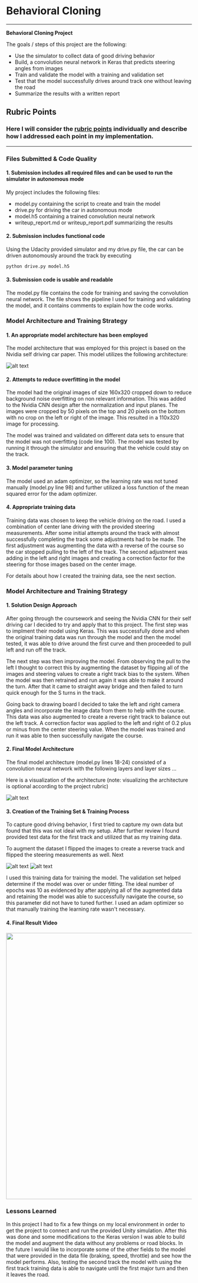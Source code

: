 # **Behavioral Cloning** 
---

**Behavioral Cloning Project**

The goals / steps of this project are the following:
* Use the simulator to collect data of good driving behavior
* Build, a convolution neural network in Keras that predicts steering angles from images
* Train and validate the model with a training and validation set
* Test that the model successfully drives around track one without leaving the road
* Summarize the results with a written report


[//]: # (Image References)

[image1]: ./writeup_images/cnn-architecture-624x890.png "Nvidia CNN"
[image6]: ./writeup_images/2019_02_17_22_44_41_736.jpg "Normal Image"
[image7]: ./writeup_images/2019_02_17_22_44_41_736_flipped.jpg "Flipped Image"

## Rubric Points
### Here I will consider the [rubric points](https://review.udacity.com/#!/rubrics/432/view) individually and describe how I addressed each point in my implementation.  

---
### Files Submitted & Code Quality

#### 1. Submission includes all required files and can be used to run the simulator in autonomous mode

My project includes the following files:
* model.py containing the script to create and train the model
* drive.py for driving the car in autonomous mode
* model.h5 containing a trained convolution neural network 
* writeup_report.md or writeup_report.pdf summarizing the results

#### 2. Submission includes functional code
Using the Udacity provided simulator and my drive.py file, the car can be driven autonomously around the track by executing 
```sh
python drive.py model.h5
```

#### 3. Submission code is usable and readable

The model.py file contains the code for training and saving the convolution neural network. The file shows the pipeline I used for training and validating the model, and it contains comments to explain how the code works.

### Model Architecture and Training Strategy

#### 1. An appropriate model architecture has been employed

The model architecture that was employed for this project is based on the Nvidia self driving car paper.  This model utilizes the following architecture:

![alt text][image1]

#### 2. Attempts to reduce overfitting in the model

The model had the original images of size 160x320 cropped down to reduce background noise overfitting on non relevant information. This was added to the Nvidia CNN design after the normalization and input planes.  The images were cropped by 50 pixels on the top and 20 pixels on the bottom with no crop on the left or right of the image.  This resulted in a 110x320 image for processing.
 
The model was trained and validated on different data sets to ensure that the model was not overfitting (code line 100). The model was tested by running it through the simulator and ensuring that the vehicle could stay on the track.

#### 3. Model parameter tuning

The model used an adam optimizer, so the learning rate was not tuned manually (model.py line 98) and further utilized a loss function of the mean squared error for the adam optimizer. 

#### 4. Appropriate training data

Training data was chosen to keep the vehicle driving on the road. I used a combination of center lane driving with the provided steering measurements.  After some initial attempts around the track with almost successfully completing the track some adjustments had to be made.  The first adjustment was augmenting the data with a reverse of the course so the car stopped pulling to the left of the track.
The second adjustment was adding in the left and right images and creating a correction factor for the steering for those images based on the center image.  

For details about how I created the training data, see the next section. 

### Model Architecture and Training Strategy

#### 1. Solution Design Approach

After going through the coursework and seeing the Nvidia CNN for their self driving car I decided to try and apply that to this project.  The first step was to implment their model using Keras.  This was successfully done and when the original training data was run through the model and then the model tested, it was able to drive around the first curve and then proceeded to pull left and run off the track.

The next step was then improving the model.  From observing the pull to the left I thought to correct this by augmenting the dataset by flipping all of the images and steering values to create a right track bias to the system.  When the model was then retrained and run again it was able to make it around the turn.  After that it came to straight away bridge and then failed to turn quick enough for the S turns in the track.

Going back to drawing board I decided to take the left and right camera angles and incorporate the image data from them to help with the course.  This data was also augmented to create a reverse right track to balance out the left track.  A correction factor was applied to the left and right of 0.2 plus or minus from the center steering value.  When the model was trained and run it was able to then successfully navigate the course.

#### 2. Final Model Architecture

The final model architecture (model.py lines 18-24) consisted of a convolution neural network with the following layers and layer sizes ...

Here is a visualization of the architecture (note: visualizing the architecture is optional according to the project rubric)

![alt text][image1]

#### 3. Creation of the Training Set & Training Process

To capture good driving behavior, I first tried to capture my own data but found that this was not ideal with my setup.  After further review I found provided test data for the first track and utilized that as my training data.

To augment the dataset I flipped the images to create a reverse track and flipped the steering measurements as well.  Next 

![alt text][image6]
![alt text][image7]

I used this training data for training the model. The validation set helped determine if the model was over or under fitting. The ideal number of epochs was 10 as evidenced by after applying all of the augmented data and retaining the model was able to successfully navigate the course, so this parameter did not have to tuned further. I used an adam optimizer so that manually training the learning rate wasn't necessary.


#### 4. Final Result Video
<img src="final_video/output_video.gif?raw=true" width="720px">

### Lessons Learned
In this project I had to fix a few things on my local environment in order to get the project to connect and run the provided Unity simulation.  After this was done and some modifications to the Keras version I was able to build the model and augment the data without any problems or road blocks.  In the future I would like to incorporate some of the other fields to the model that were provided in the data file (braking, speed, throttle) and see how the model performs.  Also, testing the second track the model with using the first track training data is able to navigate until the first major turn and then it leaves the road.